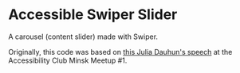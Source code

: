 # Accessible Swiper Slider

A carousel (content slider) made with Swiper.

Originally, this code was based on [this Julia Dauhun's speech](https://youtu.be/DAO9_bXCTuk) at the Accessibility Club Minsk Meetup #1.
